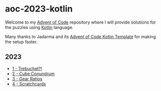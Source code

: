 # aoc-2023-kotlin

Welcome to my [Advent of Code][aoc] repository where I will provide solutions for the puzzles using [Kotlin][kotlin] language.

Many thanks to Jadarma and its [Advent of Code Kotlin Template][template] for making the setup faster.

## 2023
- [1 - Trebuchet?!](https://github.com/piurizza/advent-of-code-kotlin/blob/main/solutions/aockt/y2023/Y2023D01.kt)
- [2 - Cube Conundrum](https://github.com/piurizza/advent-of-code-kotlin/blob/main/solutions/aockt/y2023/Y2023D02.kt)
- [3 - Gear Ratios](https://github.com/piurizza/advent-of-code-kotlin/blob/main/solutions/aockt/y2023/Y2023D03.kt)
- [4 - Scratchcards](https://github.com/piurizza/advent-of-code-kotlin/blob/main/solutions/aockt/y2023/Y2023D04.kt)

[aoc]: https://adventofcode.com
[github]: https://github.com/piurizza
[kotlin]: https://kotlinlang.org
[template]: https://github.com/Jadarma/advent-of-code-kotlin-template